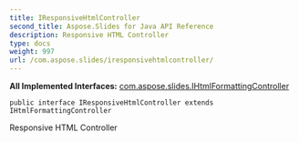 ```yaml
---
title: IResponsiveHtmlController
second_title: Aspose.Slides for Java API Reference
description: Responsive HTML Controller
type: docs
weight: 997
url: /com.aspose.slides/iresponsivehtmlcontroller/
---
```

**All Implemented Interfaces:**
[com.aspose.slides.IHtmlFormattingController](../../com.aspose.slides/ihtmlformattingcontroller)
```
public interface IResponsiveHtmlController extends IHtmlFormattingController
```

Responsive HTML Controller
